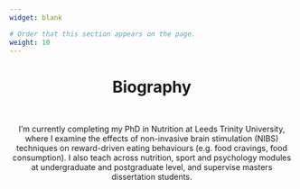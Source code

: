 ```yaml
---
widget: blank

# Order that this section appears on the page.
weight: 10
---
```

<h1 style="text-align:center">Biography</h1>
</br>
<p style="text-align:center">I’m currently completing my PhD in Nutrition at Leeds Trinity University, where I examine the effects of non-invasive brain stimulation (NIBS) techniques on reward-driven eating behaviours (e.g. food cravings, food consumption). I also teach across nutrition, sport and psychology modules at undergraduate and postgraduate level, and supervise masters dissertation students.</p>